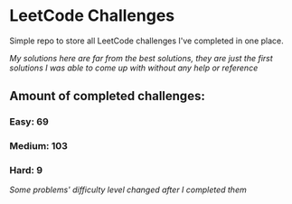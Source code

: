 
# LeetCode Challenges

Simple repo to store all LeetCode challenges I've completed in one place.

<i>My solutions here are far from the best solutions, they are just the first solutions I was able to come up with without any help or reference</i>

## Amount of completed challenges:

### Easy: 69

### Medium: 103

### Hard: 9

<i>Some problems' difficulty level changed after I completed them</i>
